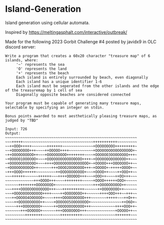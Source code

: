 # Island-Generation
Island generation using cellular automata.

Inspired by https://meltingasphalt.com/interactive/outbreak/

Made for the following 2023 Gorbit Challenge #4 posted by javidx9 in OLC discord server:
```
Write a program that creates a 60x20 character "treasure map" of 6 islands, where:
     '~' represents the sea
     'O' represents the land
     '+' represents the beach
     Each island is entirely surrounded by beach, even diagonally
     Each island has a unique identifier 1-6
     Each island must be seperated from the other islands and the edge of the treasuremap by 1 cell of sea
     Diagonally opposite beaches are considered connected

Your program must be capable of generating many treasure maps, selectable by specifying an integer on stdin.

Bonus points awarded to most aesthetically pleasing treasure maps, as judged by "TBD"

Input: 726
Output:
~~~~~~~~~~~~~~~~~~~~~~~~~~~~~~~~~~~~~~~~~~~~~~~~~~~~~~~~~~~~
~~~+++++~~~~~~~~~~~~~~~~~~~~~~~~~~~~~~~~+++++++++++~~~~~~~~~
~~++OOO+++++~~~~~~~+++++++~~~~~~~~~~~~~~+OOOOOOOOO+++++++++~
~~+OOOOOOOO+++~~~~++OOOOO++++~~~~~~~~~~~+OOOOOOOOOOOOOOOOO+~
~++OOOOOOOOOO++~~~+OOOOOOOOO++++++++~~~~+OOOOOO3OOOOOOOO+++~
~+OOOOO1OOOOOO+~~~+OOOOOOOOOOOOOOOO++++~+OOOOOOOOOOOOOO++~~~
~+OOOOOOOOOOOO+~~~++++OOOOOOOOOOOOOOOO+~+OOOOO+++OOOOOOO++~~
~+OOOOOOOOOOO++~~~~~~+++OOOO2OOOOOOO+++~+OOOOO+~+++++OOOO+~~
~+++OOOO++++++~~~~~~~~~++OOOOOOOOOOO+~~~+OOOO++~~~~++OOO++~~
~~~++++++~~~~~~++++++~~~++++OOOOOO+++~~~+OOO++~~~~++OO+++~~~
~~~~~~~~~~~~~+++OOOO+++~~~~++++++++~~~~~+OOOO++++++OOO+~~~~~
~~~~~~++++++++OOOOOOOO+~~~~~~~~~~~~~~~~~+++OOOOOOOOOO++~~~~~
~~~++++OOOOOOOOOOOOO+++~~~++++++++++~~~~~~++OOOOOOOO++~~~~~~
~~~+OOOOOOOOOOOOO++++~~~~++OOOOOOOO++~~~~~~++++OOO+++~~+++~~
~~~++OOOOO4OOOOOO+~~~~++++OOOOOOOOOO+++~~~~~~~+++++~~~++O++~
~~~~++OOOOOOOOOO++~~~~+OOOOOO5OOOOOOOO+~~~~~~~~~~~~~~++O6O+~
~~~~~+++OOOOOOOO+~~~~~++OOOOOOOOOOOO+++~~~~~~~~~~~++++OOO++~
~~~~~~~+++OOOOOO+~~~~~~+++OOOOOOOO+++~~~~~~~~~~~~~+OOOOO++~~
~~~~~~~~~++++++++~~~~~~~~++++++++++~~~~~~~~~~~~~~~+++++++~~~
~~~~~~~~~~~~~~~~~~~~~~~~~~~~~~~~~~~~~~~~~~~~~~~~~~~~~~~~~~~~
```
